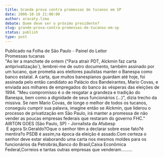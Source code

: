 ```yaml
---
title: Grande prova contra promessas de tucanos em SP
date: 2006-10-16 21:00:00
author: aracaty.lima
debate: Quem deve ser o próximo presidente?
slug: grande-prova-contra-promessas-de-tucanos-em-sp
status: publish 
type: post
---
```


Publicado na Folha de São Paulo - Painel do Leitor   
Promessas tucanas  
"Ao ler a manchete de ontem ("Para atrair PDT, Alckmin faz carta antiprivatização´), lembrei-me de outro documento, também assinado por um tucano, que prometia aos eleitores paulistas manter o Banespa como banco estatal. A carta, que muitos banespianos guardam até hoje, foi assinada pelo então candidato ao Palácio dos Bandeirantes, Mario Covas, e enviada aos milhares de empregados do banco às vésperas das eleições de 1994. "Meu compromisso é o de resgatar a grandeza e tradição do Banespa, bem como a dignidade de seus funcionários (...)", dizia trecho da missiva. Se nem Mario Covas, de longe o melhor de todos os tucanos, conseguiu cumprir sua palavra, imagine então se Alckmin, que liderou o processo de privatização em São Paulo, irá manter a promessa de não vender as poucas empresas federais que restaram do governo FHC."   
AIRTON GOES (São Paulo, SP) - Jornalista da Afubesp  
 E agora Sr.Geraldo?Oque o senhor têm a declarar sobre esse fato?é mentira?o PSDB é assim,na época da eleição é assado.Com certeza o senhor deve estar elaborando uma carta nos mesmos moldes para os funcionários da Petrobrás,Banco do Brasil,Caixa Econômica Federal,Correios e tantas outras empresas que venderam.........

